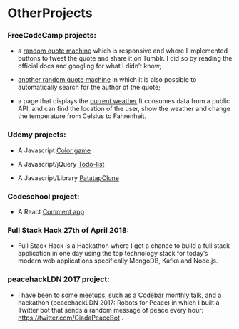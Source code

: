 # OtherProjects

### FreeCodeCamp projects:

* a [random quote machine](https://goo.gl/ohPXmE) which is responsive and where I implemented buttons to tweet the quote and share it on Tumblr. I did so by reading the official docs and googling for what I didn’t know;

* [another random quote machine](https://goo.gl/Hk6tnn) in which it is also possible to automatically search for the author of the quote;

* a page that displays the [current weather](https://goo.gl/ErCL9R) It consumes data from a public API, and can find the location of the user, show the weather and change the temperature from Celsius to Fahrenheit.

### Udemy projects:

* A Javascript [Color game](https://github.com/GiadaSimonetti/Color-game)

* A Javascript/jQuery [Todo-list](https://github.com/GiadaSimonetti/Todo-list)

* A Javascript/Library [PatatapClone](https://github.com/GiadaSimonetti/PatatapClone)

### Codeschool project:

* A React [Comment app](https://codepen.io/Magenta/full/yvWeVy/)

### Full Stack Hack 27th of April 2018:

* Full Stack Hack is a Hackathon where I got a chance to build a full stack application in one day using the top technology stack for today’s modern web applications specifically MongoDB, Kafka and Node.js.

### peacehackLDN 2017 project:

* I have been to some meetups, such as a Codebar monthly talk, and a hackathon (peacehackLDN 2017: Robots for Peace) in which I built a Twitter bot that sends a random message of peace every hour: https://twitter.com/GiadaPeaceBot .
